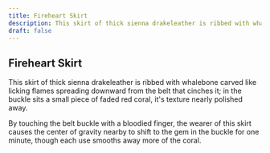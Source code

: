 ```yaml
---
title: Fireheart Skirt
description: This skirt of thick sienna drakeleather is ribbed with whalebone carved like licking flames spreading downward from the belt that cinches it; in the buckle sits a small piece of faded red coral, it...
draft: false
---
```


## Fireheart Skirt

This skirt of thick sienna drakeleather is ribbed with whalebone carved like licking flames spreading downward from the belt that cinches it; in the buckle sits a small piece of faded red coral, it's texture nearly polished away.

By touching the belt buckle with a bloodied finger, the wearer of this skirt causes the center of gravity nearby to shift to the gem in the buckle for one minute, though each use smooths away more of the coral.
